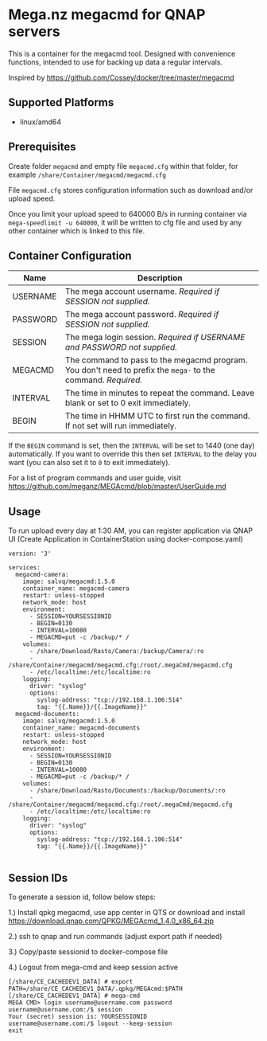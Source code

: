 # Mega.nz megacmd for QNAP servers

This is a container for the megacmd tool. Designed with convenience functions, intended to use for backing up data a regular intervals.

Inspired by https://github.com/Cossey/docker/tree/master/megacmd

## Supported Platforms

* linux/amd64

## Prerequisites

Create folder `megacmd` and empty file `megacmd.cfg` within that folder, for example `/share/Container/megacmd/megacmd.cfg`

File `megacmd.cfg` stores configuration information such as download and/or upload speed. 

Once you limit your upload speed to 640000 B/s in running container via `mega-speedlimit -u 640000`, it will be written to cfg file and used by any other container which is linked to this file.

## Container Configuration

| Name     | Description                                                                                                 |
| -------- | ----------------------------------------------------------------------------------------------------------- |
| USERNAME | The mega account username. *Required if SESSION not supplied.*                                              |
| PASSWORD | The mega account password. *Required if SESSION not supplied.*                                              |
| SESSION  | The mega login session. *Required if USERNAME and PASSWORD not supplied.*                                   |
| MEGACMD  | The command to pass to the megacmd program. You don't need to prefix the `mega-` to the command. *Required.* |
| INTERVAL | The time in minutes to repeat the command. Leave blank or set to 0 exit immediately.                        |
| BEGIN    | The time in HHMM UTC to first run the command. If not set will run immediately.                             |

If the `BEGIN` command is set, then the `INTERVAL` will be set to 1440 (one day) automatically. If you want to override this then set `INTERVAL` to the delay you want (you can also set it to `0` to exit immediately).

For a list of program commands and user guide, visit https://github.com/meganz/MEGAcmd/blob/master/UserGuide.md

## Usage

To run upload every day at 1:30 AM, you can register application via QNAP UI (Create Application in ContainerStation using docker-compose.yaml)

```
version: '3'

services:
  megacmd-camera:
    image: salvq/megacmd:1.5.0
    container_name: megacmd-camera
    restart: unless-stopped
    network_mode: host
    environment:
      - SESSION=YOURSESSIONID
      - BEGIN=0130
      - INTERVAL=10080
      - MEGACMD=put -c /backup/* /
    volumes:
      - /share/Download/Rasto/Camera:/backup/Camera/:ro
      - /share/Container/megacmd/megacmd.cfg:/root/.megaCmd/megacmd.cfg
      - /etc/localtime:/etc/localtime:ro
    logging:
      driver: "syslog"
      options:
        syslog-address: "tcp://192.168.1.106:514"
        tag: "{{.Name}}/{{.ImageName}}"
  megacmd-documents:
    image: salvq/megacmd:1.5.0
    container_name: megacmd-documents
    restart: unless-stopped
    network_mode: host
    environment:
      - SESSION=YOURSESSIONID
      - BEGIN=0130
      - INTERVAL=10080
      - MEGACMD=put -c /backup/* /
    volumes:
      - /share/Download/Rasto/Documents:/backup/Documents/:ro
      - /share/Container/megacmd/megacmd.cfg:/root/.megaCmd/megacmd.cfg
      - /etc/localtime:/etc/localtime:ro
    logging:
      driver: "syslog"
      options:
        syslog-address: "tcp://192.168.1.106:514"
        tag: "{{.Name}}/{{.ImageName}}"
        
```


## Session IDs

To generate a session id, follow below steps:

1.) Install qpkg megacmd, use app center in QTS or download and install https://download.qnap.com/QPKG/MEGAcmd_1.4.0_x86_64.zip

2.) ssh to qnap and run commands (adjust export path if needed)

3.) Copy/paste sessionid to docker-compose file

4.) Logout from mega-cmd and keep session active

```
[/share/CE_CACHEDEV1_DATA] # export PATH=/share/CE_CACHEDEV1_DATA/.qpkg/MEGAcmd:$PATH
[/share/CE_CACHEDEV1_DATA] # mega-cmd
MEGA CMD> login username@username.com password
username@username.com:/$ session
Your (secret) session is: YOURSESSIONID
username@username.com:/$ logout --keep-session
exit
```
